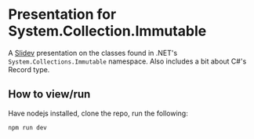 # Presentation for System.Collection.Immutable

A [Slidev](https://github.com/slidevjs/slidev) presentation on the classes found
in .NET's `System.Collections.Immutable` namespace. Also includes a bit about
C#'s Record type.

## How to view/run
Have nodejs installed, clone the repo, run the following:
```sh
npm run dev
```